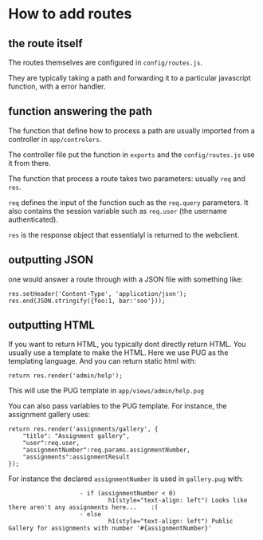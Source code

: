 # How to add routes

## the route itself

The routes themselves are configured in `config/routes.js`.

They are typically taking a path and forwarding it to a particular
javascript function, with a error handler.

## function answering the path

The function that define how to process a path are usually imported
from a controller in `app/controlers`.

The controller file put the function in `exports` and the
`config/routes.js` use it from there.

The function that process a route takes two parameters: usually `req`
and `res`.

`req` defines the input of the function such as the `req.query`
parameters. It also contains the session variable such as `req.user`
(the username authenticated).

`res` is the response object that essentialyl is returned to the webclient.

## outputting JSON

one would answer a route through with a JSON file with something like:

```
res.setHeader('Content-Type', 'application/json');
res.end(JSON.stringify({foo:1, bar:'soo'}));
```


## outputting HTML

If you want to return HTML, you typically dont directly return
HTML. You usually use a template to make the HTML. Here we use PUG as the templating language. And you can return static html with:

```
return res.render('admin/help');
```

This will use the PUG template in `app/views/admin/help.pug`

You can also pass variables to the PUG template. For instance, the assignment gallery uses:
```
return res.render('assignments/gallery', {
    "title": "Assignment gallery",
    "user":req.user,
    "assignmentNumber":req.params.assignmentNumber,
    "assignments":assignmentResult
});
```

For instance the declared `assignmentNumber` is used in `gallery.pug` with:

```
                    - if (assignmentNumber < 0)
                            h1(style="text-align: left") Looks like there aren't any assignments here...    :(
                    - else
                            h1(style="text-align: left") Public Gallery for assignments with number '#{assignmentNumber}'
```